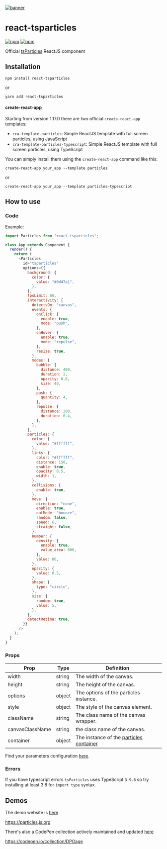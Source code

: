[![banner](https://cdn.matteobruni.it/images/particles/banner2.png)](https://particles.js.org)

# react-tsparticles

[![npm](https://img.shields.io/npm/v/react-tsparticles)](https://www.npmjs.com/package/react-tsparticles) [![npm](https://img.shields.io/npm/dm/react-tsparticles)](https://www.npmjs.com/package/react-tsparticles)

Official [tsParticles](https://github.com/matteobruni/tsparticles) ReactJS component

## Installation

```shell
npm install react-tsparticles
```

or

```shell
yarn add react-tsparticles
```

#### create-react-app

Starting from version 1.17.0 there are two official `create-react-app` templates:

- `cra-template-particles`: Simple ReactJS template with full screen particles, using JavaScript
- `cra-template-particles-typescript`: Simple ReactJS template with full screen particles, using TypeScript

You can simply install them using the `create-react-app` command like this:

```shell script
create-react-app your_app --template particles
```

or

```shell script
create-react-app your_app --template particles-typescript
```

## How to use

### Code

Example:

```javascript
import Particles from "react-tsparticles";

class App extends Component {
  render() {
    return (
      <Particles
        id="tsparticles"
        options={{
          background: {
            color: {
              value: "#0d47a1",
            },
          },
          fpsLimit: 60,
          interactivity: {
            detectsOn: "canvas",
            events: {
              onClick: {
                enable: true,
                mode: "push",
              },
              onHover: {
                enable: true,
                mode: "repulse",
              },
              resize: true,
            },
            modes: {
              bubble: {
                distance: 400,
                duration: 2,
                opacity: 0.8,
                size: 40,
              },
              push: {
                quantity: 4,
              },
              repulse: {
                distance: 200,
                duration: 0.4,
              },
            },
          },
          particles: {
            color: {
              value: "#ffffff",
            },
            links: {
              color: "#ffffff",
              distance: 150,
              enable: true,
              opacity: 0.5,
              width: 1,
            },
            collisions: {
              enable: true,
            },
            move: {
              direction: "none",
              enable: true,
              outMode: "bounce",
              random: false,
              speed: 6,
              straight: false,
            },
            number: {
              density: {
                enable: true,
                value_area: 800,
              },
              value: 80,
            },
            opacity: {
              value: 0.5,
            },
            shape: {
              type: "circle",
            },
            size: {
              random: true,
              value: 5,
            },
          },
          detectRetina: true,
        }}
      />
    );
  }
}
```

### Props

| Prop            | Type   | Definition                                                                                                           |
| --------------- | ------ | -------------------------------------------------------------------------------------------------------------------- |
| width           | string | The width of the canvas.                                                                                             |
| height          | string | The height of the canvas.                                                                                            |
| options         | object | The options of the particles instance.                                                                               |
| style           | object | The style of the canvas element.                                                                                     |
| className       | string | The class name of the canvas wrapper.                                                                                |
| canvasClassName | string | the class name of the canvas.                                                                                        |
| container       | object | The instance of the [particles container](https://github.com/matteobruni/tsparticles/wiki/Particles-Container-class) |

Find your parameters configuration [here](https://particles.js.org).

### Errors

If you have typescript errors `tsParticles` uses TypeScript `3.9.6` so try installing at least 3.8 for `import type` syntax.

## Demos

The demo website is [here](https://particles.js.org)

<https://particles.js.org>

There's also a CodePen collection actively maintained and updated [here](https://codepen.io/collection/DPOage)

<https://codepen.io/collection/DPOage>
